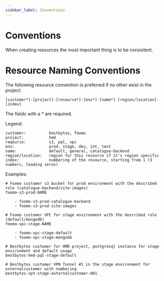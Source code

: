 ```yaml
---
sidebar_label: Conventions
---
```

# Conventions

When creating resources the most important thing is to be consistent.

# Resource Naming Conventions

The following resource convention is preferred if no other exist in the project:

```text
[customer*]-[project]-[resource*]-[env*]-[name*]-[region/location]-[index]
```

The fields with a * are required.

Legend:

	customer:          bestbytes, foomo
	project:           hmd
	reqource:          s3, pql, vpc
	env:               prod, stage, dev, int, test
	name:              default, general, catalogue-backend
	region/location:   region for this resource if it's region specific
    index:             numbering of the resource, starting from 1 (3 numbers, leading zeros)


Examples:

    # Foomo customer s3 bucket for prod environment with the described role (catalogue-backend/site-images)
	foomo-s3-prod-NAME

		- foomo-s3-prod-catalogue-backend
		- foomo-s3-prod-site-images

    # Foomo customer VPC for stage environment with the described role (default/mongodb)
	foomo-vpc-stage-NAME

		- foomo-vpc-stage-default
		- foomo-vpc-stage-mongodb

    # Bestbytes customer for HMD project, postgresql instance for stage environment and default usage
	bestbytes-hmd-pql-stage-default
        
    # Bestbytes customer VPN Tunnel #1 in the stage environment for externalcustomer with numbering
    bestbytes-vpt-stage-externalcustomer-001